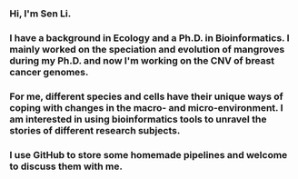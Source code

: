 ### Hi, I'm Sen Li. 

### I have a background in Ecology and a Ph.D. in Bioinformatics. I mainly worked on the speciation and evolution of mangroves during my Ph.D. and now I'm working on the CNV of breast cancer genomes. 

### For me, different species and cells have their unique ways of coping with changes in the macro- and micro-environment. I am interested in using bioinformatics tools to unravel the stories of different research subjects.

### I use GitHub to store some homemade pipelines and welcome to discuss them with me.
